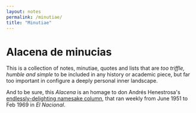 ```yaml
---
layout: notes
permalink: /minutiae/
title: "Minutiae"
---
```


# Alacena de minucias

This is a collection of notes, minutiae, quotes and lists that are *too triffle, humble and simple* to be included in any history or academic piece, but far too important in configure a deeply personal inner landscape. 

And to be sure, this *Alacena* is an homage to don Andrés Henestrosa's [endlessly-delighting namesake column](/assets/alacena.png), that ran weekly from June 1951 to Feb 1969 in *El Nacional*.

